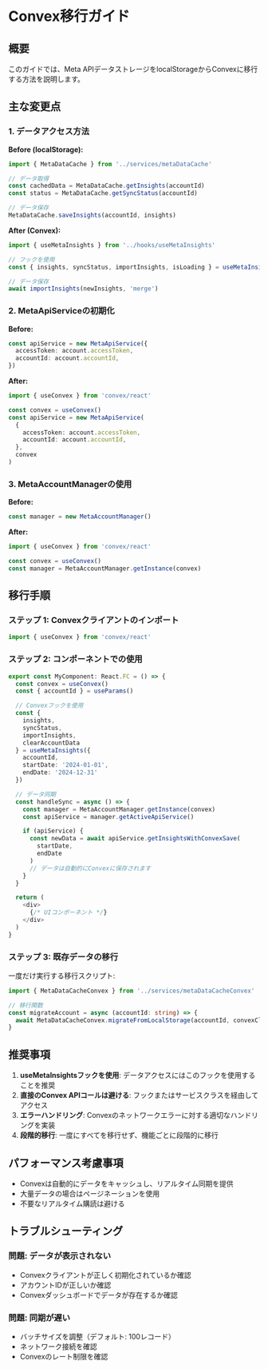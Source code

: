 # Convex移行ガイド

## 概要

このガイドでは、Meta APIデータストレージをlocalStorageからConvexに移行する方法を説明します。

## 主な変更点

### 1. データアクセス方法

**Before (localStorage):**

```typescript
import { MetaDataCache } from '../services/metaDataCache'

// データ取得
const cachedData = MetaDataCache.getInsights(accountId)
const status = MetaDataCache.getSyncStatus(accountId)

// データ保存
MetaDataCache.saveInsights(accountId, insights)
```

**After (Convex):**

```typescript
import { useMetaInsights } from '../hooks/useMetaInsights'

// フックを使用
const { insights, syncStatus, importInsights, isLoading } = useMetaInsights({ accountId })

// データ保存
await importInsights(newInsights, 'merge')
```

### 2. MetaApiServiceの初期化

**Before:**

```typescript
const apiService = new MetaApiService({
  accessToken: account.accessToken,
  accountId: account.accountId,
})
```

**After:**

```typescript
import { useConvex } from 'convex/react'

const convex = useConvex()
const apiService = new MetaApiService(
  {
    accessToken: account.accessToken,
    accountId: account.accountId,
  },
  convex
)
```

### 3. MetaAccountManagerの使用

**Before:**

```typescript
const manager = new MetaAccountManager()
```

**After:**

```typescript
import { useConvex } from 'convex/react'

const convex = useConvex()
const manager = MetaAccountManager.getInstance(convex)
```

## 移行手順

### ステップ 1: Convexクライアントのインポート

```typescript
import { useConvex } from 'convex/react'
```

### ステップ 2: コンポーネントでの使用

```typescript
export const MyComponent: React.FC = () => {
  const convex = useConvex()
  const { accountId } = useParams()

  // Convexフックを使用
  const {
    insights,
    syncStatus,
    importInsights,
    clearAccountData
  } = useMetaInsights({
    accountId,
    startDate: '2024-01-01',
    endDate: '2024-12-31'
  })

  // データ同期
  const handleSync = async () => {
    const manager = MetaAccountManager.getInstance(convex)
    const apiService = manager.getActiveApiService()

    if (apiService) {
      const newData = await apiService.getInsightsWithConvexSave(
        startDate,
        endDate
      )
      // データは自動的にConvexに保存されます
    }
  }

  return (
    <div>
      {/* UIコンポーネント */}
    </div>
  )
}
```

### ステップ 3: 既存データの移行

一度だけ実行する移行スクリプト:

```typescript
import { MetaDataCacheConvex } from '../services/metaDataCacheConvex'

// 移行関数
const migrateAccount = async (accountId: string) => {
  await MetaDataCacheConvex.migrateFromLocalStorage(accountId, convexClient)
}
```

## 推奨事項

1. **useMetaInsightsフックを使用**: データアクセスにはこのフックを使用することを推奨
2. **直接のConvex APIコールは避ける**: フックまたはサービスクラスを経由してアクセス
3. **エラーハンドリング**: Convexのネットワークエラーに対する適切なハンドリングを実装
4. **段階的移行**: 一度にすべてを移行せず、機能ごとに段階的に移行

## パフォーマンス考慮事項

- Convexは自動的にデータをキャッシュし、リアルタイム同期を提供
- 大量データの場合はページネーションを使用
- 不要なリアルタイム購読は避ける

## トラブルシューティング

### 問題: データが表示されない

- Convexクライアントが正しく初期化されているか確認
- アカウントIDが正しいか確認
- Convexダッシュボードでデータが存在するか確認

### 問題: 同期が遅い

- バッチサイズを調整（デフォルト: 100レコード）
- ネットワーク接続を確認
- Convexのレート制限を確認
